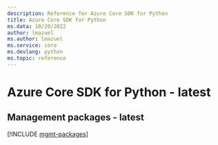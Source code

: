 ```yaml
---
description: Reference for Azure Core SDK for Python
title: Azure Core SDK for Python
ms.data: 10/20/2022
author: lmazuel
ms.author: lmazuel
ms.service: core
ms.devlang: python
ms.topic: reference
---
```

# Azure Core SDK for Python - latest

## Management packages - latest
[!INCLUDE [mgmt-packages](core-mgmt-index.md)]